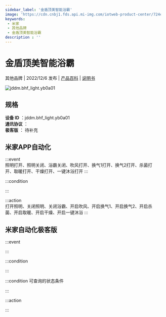 ```yaml
---
sidebar_label: '金盾顶美智能浴霸'
image: 'https://cdn.cnbj1.fds.api.mi-img.com/iotweb-product-center/724ef2cb66fbacdd1008db3fd2612c78_1668242007772.png?GalaxyAccessKeyId=AKVGLQWBOVIRQ3XLEW&Expires=9223372036854775807&Signature=sBHvcXapny1WbMqA95AQLKcwQg8='
keywords: 
 - 米家
 - 其他品牌
 - 金盾顶美智能浴霸
description : ''
---
```

# 金盾顶美智能浴霸

其他品牌 | 2022/12/6 发布 | [产品百科](https://home.mi.com/webapp/content/baike/product/index.html?model=jddm.bhf_light.yb0a01/) | [说明书](https://home.mi.com/views/introduction.html?model=jddm.bhf_light.yb0a01&region=cn)

![jddm.bhf_light.yb0a01](https://cdn.cnbj1.fds.api.mi-img.com/iotweb-product-center/724ef2cb66fbacdd1008db3fd2612c78_1668242007772.png?GalaxyAccessKeyId=AKVGLQWBOVIRQ3XLEW&Expires=9223372036854775807&Signature=sBHvcXapny1WbMqA95AQLKcwQg8=)

## 规格  
> 
**设备 ID** ：jddm.bhf_light.yb0a01  
**通讯协议** ：  
**极客版**  ： 待补充 


## 米家APP自动化  

:::event  
照明打开、照明关闭、浴霸关闭、吹风打开、换气1打开、换气2打开、杀菌打开、取暖打开、干燥打开、一键沐浴打开
:::

:::condition  

:::

:::action   
打开照明、关闭照明、关闭浴霸、开启吹风、开启换气1、开启换气2、开启杀菌、开启取暖、开启干燥、开启一键沐浴
:::

## 米家自动化极客版  

:::event  

:::

:::condition  

:::

:::condition 可查询的状态条件  

:::

:::action  

:::

        
